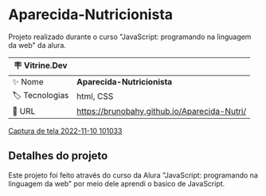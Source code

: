 # Aparecida-Nutricionista

Projeto realizado durante o curso "JavaScript: programando na linguagem da web" da alura.


| :placard: Vitrine.Dev |     |
| -------------  | --- |
| :sparkles: Nome        | **Aparecida-Nutricionista**
| :label: Tecnologias | html, CSS
| :rocket: URL         |https://brunobahy.github.io/Aparecida-Nutri/

<!-- Inserir imagem com a #vitrinedev ao final do link -->
[Captura de tela 2022-11-10 101033](https://user-images.githubusercontent.com/110056385/201100430-a89e799e-4fec-4720-8b66-6ddedb089d2e.png)

## Detalhes do projeto

Este projeto foi feito através do curso da Alura "JavaScript: programando na linguagem da web" por meio dele aprendi o basico de JavaScript.


